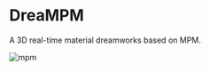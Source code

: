 # DreaMPM

A 3D real-time material dreamworks based on MPM.

![mpm](https://github.com/Zhuohua-HUANG/DreaMPM/assets/71301342/28d8ed75-b2c8-4425-be47-dc82ecb2db01)
